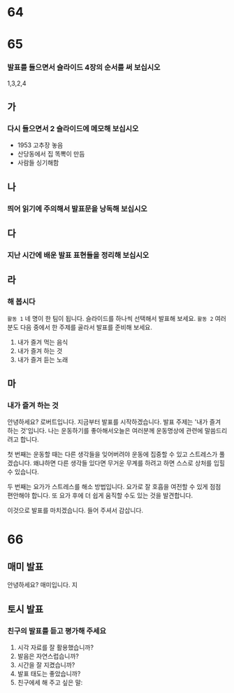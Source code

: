 # 64
# 65
### 발표를 들으면서 슬라이드 4장의 순서를 써 보십시오
1,3,2,4
## 가
### 다시 들으면서 2 슬라이드에 메모해 보십시오
* 1953 고추장 놓음
* 산당동에서 집 똑뽁이 만듬
* 사람들 싱기해함
## 나
### 띄어 읽기에 주의해서 발표문을 낭독해 보십시오
## 다
### 지난 시간에 배운 발표 표현들을 정리해 보십시오
## 라
### 해 봅시다
`활동 1` 네 명이 한 팀이 됩니다. 슬라이드를 하나씩 선택해서 발표해 보세요.
`활동 2` 여러분도 다음 중에서 한 주제를 골라서 발표를 준비해 보세요.
1. 내가 즐겨 먹는 음식
2. 내가 즐겨 하는 것
3. 내가 즐겨 듣는 노래
## 마
### 내가 즐겨 하는 것
안녕하세요? 로버트입니다. 지금부터 발표를 시작하겠습니다. 발표 주제는 '내가 즐겨 하는 것'입니다. 나는 운동하기를 좋아해서오늘은 여러분께 운동명상에 관련에 말씀드리려고 합니다.

첫 번째는 운동할 때는 다른 생각들을 잊어버려야 운동에 집중할 수 있고 스트레스가 풀겠습니다. 왜냐하면 다른 생각들 있다면 무거운 무계를 하려고 하면 스스로 상처를 입힐 수 있습니다.

두 번째는 요가가 스트레스를 해소 방법입니다. 요가로 잘 호흡을 여전할 수 있게 점점 편안해야 합니다. 또 요가 후에 더 쉽게 움직할 수도 있는 것을 발견합니다.

이것으로 발표를 마치겠습니다. 들어 주셔서 감삽니다.
# 66
## 매미 발표
안녕하세요? 매미입니다. 지
## 토시 발표

### 친구의 발표를 듣고 평가해 주세요
1. 시각 자료를 잘 활용했습니까?
2. 발음은 자연스럽습니까?
3. 시간을 잘 지켰습니까?
4. 발표 태도는 좋았습니까?
5. 친구에세 해 주고 싶은 말: 
